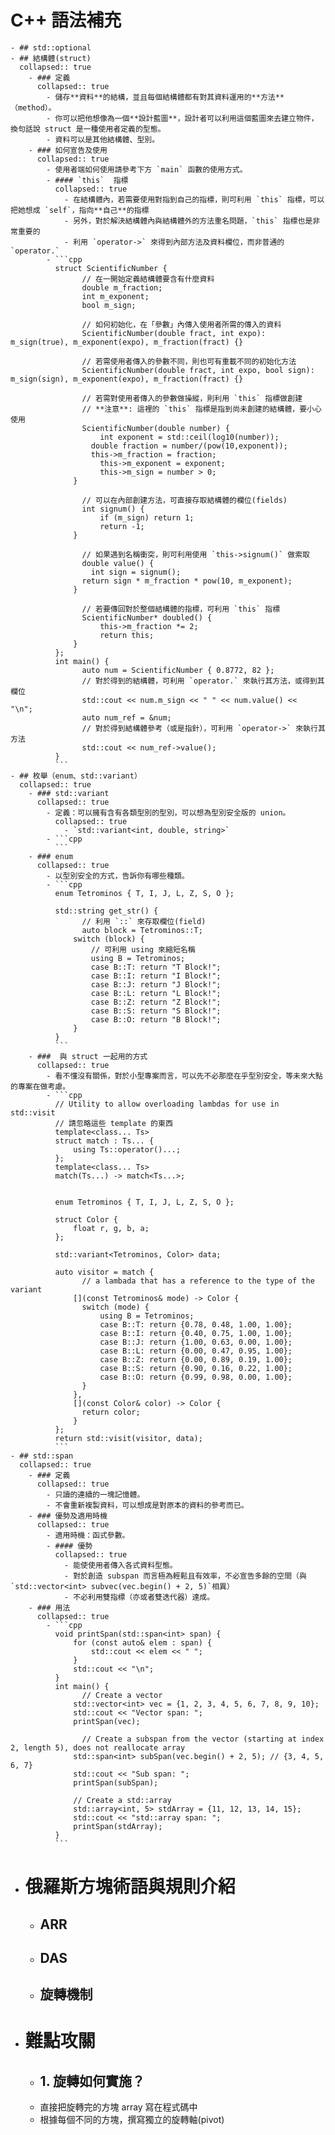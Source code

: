 # C++ 語法補充
	- ## std::optional
	- ## 結構體(struct)
	  collapsed:: true
		- ### 定義
		  collapsed:: true
			- 儲存**資料**的結構，並且每個結構體都有對其資料運用的**方法**（method）。
			- 你可以把他想像為一個**設計藍圖**，設計者可以利用這個藍圖來去建立物件，換句話說 struct 是一種使用者定義的型態。
			- 資料可以是其他結構體、型別。
		- ### 如何宣告及使用
		  collapsed:: true
			- 使用者端如何使用請參考下方 `main` 函數的使用方式。
			- #### `this`  指標
			  collapsed:: true
				- 在結構體內，若需要使用對指到自己的指標，則可利用 `this` 指標，可以把她想成 `self`，指向**自己**的指標
				- 另外，對於解決結構體內與結構體外的方法重名問題，`this` 指標也是非常重要的
				- 利用 `operator->` 來得到內部方法及資料欄位，而非普通的 `operator.`
			- ```cpp
			  struct ScientificNumber {
			    	// 在一開始定義結構體要含有什麼資料
			    	double m_fraction;
			    	int m_exponent;
			    	bool m_sign;
			    
			    	// 如何初始化，在「參數」內傳入使用者所需的傳入的資料
			    	ScientificNumber(double fract, int expo): m_sign(true), m_exponent(expo), m_fraction(fract) {}
			    
			    	// 若需使用者傳入的參數不同，則也可有重載不同的初始化方法
			    	ScientificNumber(double fract, int expo, bool sign): m_sign(sign), m_exponent(expo), m_fraction(fract) {}
			    
			    	// 若需對使用者傳入的參數做操縱，則利用 `this` 指標做創建
			    	// **注意**: 這裡的 `this` 指標是指到尚未創建的結構體，要小心使用
			    	ScientificNumber(double number) {
			        	int exponent = std::ceil(log10(number));
			          double fraction = number/(pow(10,exponent));
			          this->m_fraction = fraction;
			        	this->m_exponent = exponent;
			        	this->m_sign = number > 0;
			      }
			    
			    	// 可以在內部創建方法，可直接存取結構體的欄位(fields)
			    	int signum() {
			        	if (m_sign) return 1;
			        	return -1;
			      }
			    
			    	// 如果遇到名稱衝突，則可利用使用 `this->signum()` 做索取
			    	double value() {
			          int sign = signum();
			       	return sign * m_fraction * pow(10, m_exponent);
			      }
			    
			    	// 若要傳回對於整個結構體的指標，可利用 `this` 指標
			    	ScientificNumber* doubled() {
			    		this->m_fraction *= 2;
			        	return this;
			      }
			  };
			  int main() {
			    	auto num = ScientificNumber { 0.8772, 82 };
			    	// 對於得到的結構體，可利用 `operator.` 來執行其方法，或得到其欄位
			    	std::cout << num.m_sign << " " << num.value() <<  "\n";
			     	auto num_ref = &num;
			    	// 對於得到結構體參考（或是指針），可利用 `operator->` 來執行其方法
			    	std::cout << num_ref->value();
			  }
			  ```
	- ## 枚舉（enum、std::variant）
	  collapsed:: true
		- ### std::variant
		  collapsed:: true
			- 定義：可以擁有含有各類型別的型別，可以想為型別安全版的 union。
			  collapsed:: true
				- `std::variant<int, double, string>`
			- ```cpp
			  ```
		- ### enum
		  collapsed:: true
			- 以型別安全的方式，告訴你有哪些種類。
			- ```cpp
			  enum Tetrominos { T, I, J, L, Z, S, O };
			  
			  std::string get_str() {
			    	// 利用 `::` 來存取欄位(field)
			    	auto block = Tetrominos::T;
			      switch (block) {
			          // 可利用 using 來縮短名稱
			          using B = Tetrominos;
			          case B::T: return "T Block!";
			          case B::I: return "I Block!";
			          case B::J: return "J Block!";
			          case B::L: return "L Block!";
			          case B::Z: return "Z Block!";
			          case B::S: return "S Block!";
			          case B::O: return "B Block!";
			      }
			  }
			  ```
		- ###  與 struct 一起用的方式
		  collapsed:: true
			- 看不懂沒有關係，對於小型專案而言，可以先不必那麼在乎型別安全，等未來大點的專案在做考慮。
			- ```cpp
			  // Utility to allow overloading lambdas for use in std::visit
			  // 請忽略這些 template 的東西
			  template<class... Ts>
			  struct match : Ts... {
			      using Ts::operator()...;
			  };
			  template<class... Ts>
			  match(Ts...) -> match<Ts...>;
			  
			  
			  enum Tetrominos { T, I, J, L, Z, S, O };
			  
			  struct Color {
			      float r, g, b, a;
			  };
			  
			  std::variant<Tetrominos, Color> data;
			  
			  auto visitor = match {
			    	// a lambada that has a reference to the type of the variant
			      [](const Tetrominos& mode) -> Color {
			        switch (mode) {
			            using B = Tetrominos;
			            case B::T: return {0.78, 0.48, 1.00, 1.00};
			            case B::I: return {0.40, 0.75, 1.00, 1.00};
			            case B::J: return {1.00, 0.63, 0.00, 1.00};
			            case B::L: return {0.00, 0.47, 0.95, 1.00};
			            case B::Z: return {0.00, 0.89, 0.19, 1.00};
			            case B::S: return {0.90, 0.16, 0.22, 1.00};
			            case B::O: return {0.99, 0.98, 0.00, 1.00};
			        }
			      },
			      [](const Color& color) -> Color {
			        return color;
			      }
			  };
			  return std::visit(visitor, data);
			  ```
	- ## std::span
	  collapsed:: true
		- ### 定義
		  collapsed:: true
			- 只讀的連續的一塊記憶體。
			- 不會重新複製資料，可以想成是對原本的資料的參考而已。
		- ### 優勢及適用時機
		  collapsed:: true
			- 適用時機：函式參數。
			- #### 優勢
			  collapsed:: true
				- 能使使用者傳入各式資料型態。
				- 對於創造 subspan 而言極為輕鬆且有效率，不必宣告多餘的空間（與 `std::vector<int> subvec(vec.begin() + 2, 5)`相異）
				- 不必利用雙指標（亦或者雙迭代器）達成。
		- ### 用法
		  collapsed:: true
			- ```cpp
			  void printSpan(std::span<int> span) {
			      for (const auto& elem : span) {
			          std::cout << elem << " ";
			      }
			      std::cout << "\n";
			  }
			  int main() {
			    	// Create a vector
			      std::vector<int> vec = {1, 2, 3, 4, 5, 6, 7, 8, 9, 10};
			      std::cout << "Vector span: ";
			      printSpan(vec);
			    
			    	// Create a subspan from the vector (starting at index 2, length 5), does not reallocate array
			      std::span<int> subSpan(vec.begin() + 2, 5); // {3, 4, 5, 6, 7}
			      std::cout << "Sub span: ";
			      printSpan(subSpan);
			  
			      // Create a std::array
			      std::array<int, 5> stdArray = {11, 12, 13, 14, 15};
			      std::cout << "std::array span: ";
			      printSpan(stdArray);
			  }
			  ```
- # 俄羅斯方塊術語與規則介紹
	- ## ARR
	- ## DAS
	- ## 旋轉機制
- # 難點攻關
	- ## 1. 旋轉如何實施？
	- 直接把旋轉完的方塊 array 寫在程式碼中
	- 根據每個不同的方塊，撰寫獨立的旋轉軸(pivot)